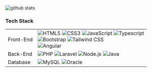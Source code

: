 <picture decoding="async" loading="lazy">
  <source media="(prefers-color-scheme: light)" srcset="https://pixel-profile-ui.vercel.app/api/github-stats?username=Raynald22&include_all_commits=true&pixelate_avatar=false&background=linear-gradient%280deg%2C+%23165a4c00+0%25%2C+%2391db6900+100%25%29+%2C+url%28https%3A%2F%2Fstatic.wikia.nocookie.net%2Fjujutsu-kaisen%2Fimages%2F1%2F17%2FSatoru_activating_Red_and_Blue_%2528Anime%2529.png%2Frevision%2Flatest%2Fscale-to-width-down%2F1000%3Fcb%3D20210321001629%29&color=%23ffffffFF">
  <source media="(prefers-color-scheme: dark)" srcset="https://pixel-profile-ui.vercel.app/api/github-stats?username=Raynald22&include_all_commits=true&pixelate_avatar=false&background=linear-gradient%280deg%2C+%23165a4c00+0%25%2C+%2391db6900+100%25%29+%2C+url%28https%3A%2F%2Fstatic.wikia.nocookie.net%2Fjujutsu-kaisen%2Fimages%2F1%2F17%2FSatoru_activating_Red_and_Blue_%2528Anime%2529.png%2Frevision%2Flatest%2Fscale-to-width-down%2F1000%3Fcb%3D20210321001629%29&color=%23ffffffFF">
  <img alt="github stats" src="https://pixel-profile-ui.vercel.app/api/github-stats?username=Raynald22&include_all_commits=true&pixelate_avatar=false&background=linear-gradient%280deg%2C+%23165a4c00+0%25%2C+%2391db6900+100%25%29+%2C+url%28https%3A%2F%2Fstatic.wikia.nocookie.net%2Fjujutsu-kaisen%2Fimages%2F1%2F17%2FSatoru_activating_Red_and_Blue_%2528Anime%2529.png%2Frevision%2Flatest%2Fscale-to-width-down%2F1000%3Fcb%3D20210321001629%29&color=%23ffffffFF">
</picture>

### Tech Stack
<table>
	<tr>
		<td>Front-End</td>
		<td>
			<img alt="HTML5" src="https://img.shields.io/badge/HTML5-E34F26.svg?style=for-the-badge&logo=HTML5&logoColor=white">
			<img alt="CSS3" src="https://img.shields.io/badge/CSS3-1572B6.svg?style=for-the-badge&logo=CSS3&logoColor=white">
			<img alt="JavaScript" src="https://img.shields.io/badge/JavaScript-F7DF1E.svg?style=for-the-badge&logo=JavaScript&logoColor=black">			
			<img alt="Typescript" src="https://img.shields.io/badge/TypeScript-007ACC?style=for-the-badge&logo=typescript&logoColor=white">			
			<br>
			<img alt="Bootstrap" src="https://img.shields.io/badge/Bootstrap-7952B3.svg?style=for-the-badge&logo=Bootstrap&logoColor=white">
			<img alt="Tailwind CSS" src="https://img.shields.io/badge/Tailwind%20CSS-06B6D4.svg?style=for-the-badge&logo=Tailwind-CSS&logoColor=white">	
			<br>
			<img alt="Angular" src="https://img.shields.io/badge/Angular-DD0031?style=for-the-badge&logo=angular&logoColor=white">			
			<br>											
		</td>
	</tr>
	<tr>
		<td>Back-End</td>
		<td>
			<img alt="PHP" src="https://img.shields.io/badge/PHP-777BB4.svg?style=for-the-badge&logo=PHP&logoColor=white">
			<img alt="Laravel" src="https://img.shields.io/badge/Laravel-FF2D20.svg?style=for-the-badge&logo=Laravel&logoColor=white">
			<img alt="Node.js" src="https://img.shields.io/badge/Node.js-339933.svg?style=for-the-badge&logo=nodedotjs&logoColor=white">
			<img alt="Java" src="https://img.shields.io/badge/Java-ED8B00?style=for-the-badge&logo=openjdk&logoColor=white">
		</td>
	</tr>
	<tr>
		<td>Database</td>
		<td>
			<img alt="MySQL" src="https://img.shields.io/badge/MySQL-4479A1.svg?style=for-the-badge&logo=MySQL&logoColor=white">
			<img alt="Oracle" src="https://img.shields.io/badge/Oracle-FF2D20.svg?style=for-the-badge&logo=Oracle&logoColor=white">
		</td>
	</tr>	
</table>
